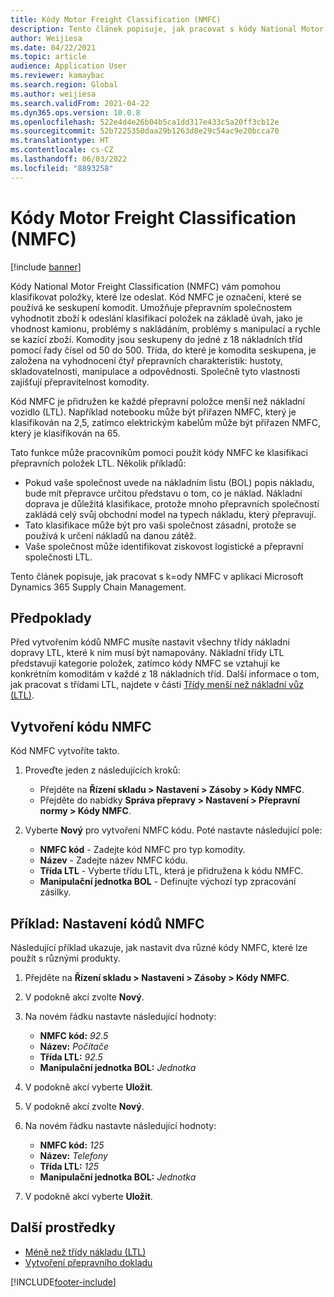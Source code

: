 ```yaml
---
title: Kódy Motor Freight Classification (NMFC)
description: Tento článek popisuje, jak pracovat s kódy National Motor Freight Classification (NMFC) v Microsoft Dynamics 365 Supply Chain Management
author: Weijiesa
ms.date: 04/22/2021
ms.topic: article
audience: Application User
ms.reviewer: kamaybac
ms.search.region: Global
ms.author: weijiesa
ms.search.validFrom: 2021-04-22
ms.dyn365.ops.version: 10.0.8
ms.openlocfilehash: 522e4d4e26b04b5ca1dd317e433c5a20ff3cb12e
ms.sourcegitcommit: 52b7225350daa29b1263d8e29c54ac9e20bcca70
ms.translationtype: HT
ms.contentlocale: cs-CZ
ms.lasthandoff: 06/03/2022
ms.locfileid: "8893258"
---
```

# <a name="national-motor-freight-classification-nmfc-codes"></a>Kódy Motor Freight Classification (NMFC)

[!include [banner](../includes/banner.md)]

Kódy National Motor Freight Classification (NMFC) vám pomohou klasifikovat položky, které lze odeslat. Kód NMFC je označení, které se používá ke seskupení komodit. Umožňuje přepravním společnostem vyhodnotit zboží k odeslání klasifikací položek na základě úvah, jako je vhodnost kamionu, problémy s nakládáním, problémy s manipulací a rychle se kazící zboží. Komodity jsou seskupeny do jedné z 18 nákladních tříd pomocí řady čísel od 50 do 500. Třída, do které je komodita seskupena, je založena na vyhodnocení čtyř přepravních charakteristik: hustoty, skladovatelnosti, manipulace a odpovědnosti. Společně tyto vlastnosti zajišťují přepravitelnost komodity.

Kód NMFC je přidružen ke každé přepravní položce menší než nákladní vozidlo (LTL). Například notebooku může být přiřazen NMFC, který je klasifikován na 2,5, zatímco elektrickým kabelům může být přiřazen NMFC, který je klasifikován na 65.

Tato funkce může pracovníkům pomoci použít kódy NMFC ke klasifikaci přepravních položek LTL. Několik příkladů:

- Pokud vaše společnost uvede na nákladním listu (BOL) popis nákladu, bude mít přepravce určitou představu o tom, co je náklad. Nákladní doprava je důležitá klasifikace, protože mnoho přepravních společností zakládá celý svůj obchodní model na typech nákladu, který přepravují.
- Tato klasifikace může být pro vaši společnost zásadní, protože se používá k určení nákladů na danou zátěž.
- Vaše společnost může identifikovat ziskovost logistické a přepravní společnosti LTL.

Tento článek popisuje, jak pracovat s k=ody NMFC v aplikaci Microsoft Dynamics 365 Supply Chain Management.

## <a name="prerequisites"></a>Předpoklady

Před vytvořením kódů NMFC musíte nastavit všechny třídy nákladní dopravy LTL, které k nim musí být namapovány. Nákladní třídy LTL představují kategorie položek, zatímco kódy NMFC se vztahují ke konkrétním komoditám v každé z 18 nákladních tříd. Další informace o tom, jak pracovat s třídami LTL, najdete v části [Třídy menší než nákladní vůz (LTL)](ltl-class.md).

## <a name="create-an-nmfc-code"></a>Vytvoření kódu NMFC

Kód NMFC vytvoříte takto.

1. Proveďte jeden z následujících kroků:

    - Přejděte na **Řízení skladu \> Nastavení \> Zásoby \> Kódy NMFC**.
    - Přejděte do nabídky **Správa přepravy \> Nastavení \> Přepravní normy \> Kódy NMFC**.

1. Vyberte **Nový** pro vytvoření NMFC kódu. Poté nastavte následující pole:

    - **NMFC kód** - Zadejte kód NMFC pro typ komodity.
    - **Název** - Zadejte název NMFC kódu.
    - **Třída LTL** - Vyberte třídu LTL, která je přidružena k kódu NMFC.
    - **Manipulační jednotka BOL** - Definujte výchozí typ zpracování zásilky.

## <a name="example-set-up-nmfc-codes"></a>Příklad: Nastavení kódů NMFC

Následující příklad ukazuje, jak nastavit dva různé kódy NMFC, které lze použít s různými produkty.

1. Přejděte na **Řízení skladu \> Nastavení \> Zásoby \> Kódy NMFC**.
1. V podokně akcí zvolte **Nový**.
1. Na novém řádku nastavte následující hodnoty:

    - **NMFC kód:** *92.5*
    - **Název:** *Počítače*
    - **Třída LTL:** *92.5*
    - **Manipulační jednotka BOL:** *Jednotka*

1. V podokně akcí vyberte **Uložit**.
1. V podokně akcí zvolte **Nový**.
1. Na novém řádku nastavte následující hodnoty:

    - **NMFC kód:** *125*
    - **Název:** *Telefony*
    - **Třída LTL:** *125*
    - **Manipulační jednotka BOL:** *Jednotka*

1. V podokně akcí vyberte **Uložit**.

## <a name="additional-resources"></a>Další prostředky

- [Méně než třídy nákladu (LTL)](ltl-class.md)
- [Vytvoření přepravního dokladu](create-bill-of-lading.md)

[!INCLUDE[footer-include](../../includes/footer-banner.md)]
